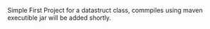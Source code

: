 Simple First Project for a datastruct class, commpiles using maven executible jar will be added shortly.
